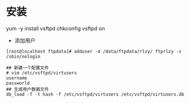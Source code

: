 # 安装

yum -y install vsftpd
chkconfig vsftpd on

- 添加用户

```shell
[root@localhost ftpdata]# adduser -d /data/ftpdata/rlzy/ ftprlzy -s /sbin/nologin

## 新建一个配置文件
# vim /etc/vsftpd/virtusers
username
passworld
## 生成用户数据文件
db_load -T -t hash -f /etc/vsftpd/virtusers /etc/vsftpd/virtusers.db

```